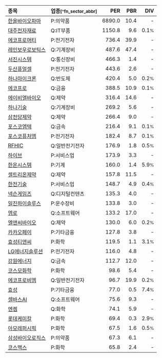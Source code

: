| **종목** | **업종**<small>[^fn_sector_abbr]</small> | **PER** | **PBR** | **DIV** |
| :--- | :--- | --: | --: | --: |
| [한올바이오파마](/009420/) | P:의약품 | 6890.0<small></small> | 10.4<small></small> | - |
| [대주전자재료](/078600/) | Q:IT부품 | 1150.8<small></small> | 9.6<small></small> | 0.1<small>%</small> |
| [에코프로머티](/450080/) | P:전기전자 | 736.4<small></small> | 39.9<small></small> | - |
| [레인보우로보틱스](/277810/) | Q:기계장비 | 487.6<small></small> | 47.4<small></small> | - |
| [서진시스템](/178320/) | Q:통신장비 | 466.3<small></small> | 1.4<small></small> | - |
| [두산퓨얼셀](/336260/) | P:전기전자 | 443.6<small></small> | 2.6<small></small> | - |
| [하나마이크론](/067310/) | Q:반도체 | 420.4<small></small> | 5.0<small></small> | 0.2<small>%</small> |
| [에코프로](/086520/) | Q:금융 | 388.5<small></small> | 10.9<small></small> | 0.1<small>%</small> |
| [에이비엘바이오](/298380/) | Q:제약 | 316.4<small></small> | 14.6<small></small> | - |
| [하나기술](/299030/) | Q:기계장비 | 269.2<small></small> | 5.6<small></small> | - |
| [삼천당제약](/000250/) | Q:제약 | 266.4<small></small> | 9.0<small></small> | - |
| [포스코엠텍](/009520/) | Q:금속 | 216.4<small></small> | 9.1<small></small> | 0.1<small>%</small> |
| [포스코퓨처엠](/003670/) | P:전기전자 | 182.4<small></small> | 8.7<small></small> | 0.1<small>%</small> |
| [RFHIC](/218410/) | Q:일반전기전자 | 176.9<small></small> | 1.8<small></small> | 0.5<small>%</small> |
| [하이브](/352820/) | P:서비스업 | 173.9<small></small> | 3.3<small></small> | - |
| [한온시스템](/018880/) | P:기계 | 160.0<small></small> | 1.4<small></small> | 5.9<small>%</small> |
| [셀트리온제약](/068760/) | Q:제약 | 157.8<small></small> | 11.5<small></small> | - |
| [한전기술](/052690/) | P:서비스업 | 148.7<small></small> | 4.9<small></small> | 0.4<small>%</small> |
| [넥슨게임즈](/225570/) | Q:디지털컨텐츠 | 135.3<small></small> | 4.0<small></small> | - |
| [일진하이솔루스](/271940/) | P:운수장비 | 133.8<small></small> | 3.0<small></small> | - |
| [엠로](/058970/) | Q:소프트웨어 | 133.2<small></small> | 17.0<small></small> | - |
| [엘앤씨바이오](/290650/) | Q:제약 | 130.0<small></small> | 6.0<small></small> | 0.2<small>%</small> |
| [카카오페이](/377300/) | P:기타금융 | 127.8<small></small> | 3.8<small></small> | - |
| [효성티앤씨](/298020/) | P:화학 | 119.5<small></small> | 1.1<small></small> | 3.1<small>%</small> |
| [LG에너지솔루션](/373220/) | P:전기전자 | 116.0<small></small> | 4.8<small></small> | - |
| [강원에너지](/114190/) | Q:금속 | 112.7<small></small> | 12.0<small></small> | - |
| [코스모화학](/005420/) | P:화학 | 98.6<small></small> | 5.4<small></small> | - |
| [에코프로비엠](/247540/) | Q:일반전기전자 | 96.7<small></small> | 19.9<small></small> | 0.2<small>%</small> |
| [효성](/004800/) | P:기타금융 | 77.0<small></small> | 0.5<small></small> | 7.4<small>%</small> |
| [셀바스AI](/108860/) | Q:소프트웨어 | 75.6<small></small> | 9.3<small></small> | - |
| [엔켐](/348370/) | Q:화학 | 74.1<small></small> | 5.9<small></small> | - |
| [롯데케미칼](/011170/) | P:화학 | 69.4<small></small> | 0.3<small></small> | 2.9<small>%</small> |
| [아모레퍼시픽](/090430/) | P:화학 | 67.5<small></small> | 1.6<small></small> | 0.5<small>%</small> |
| [삼성바이오로직스](/207940/) | P:의약품 | 67.3<small></small> | 6.1<small></small> | - |
| [코스맥스](/192820/) | P:화학 | 65.8<small></small> | 2.4<small></small> | - |